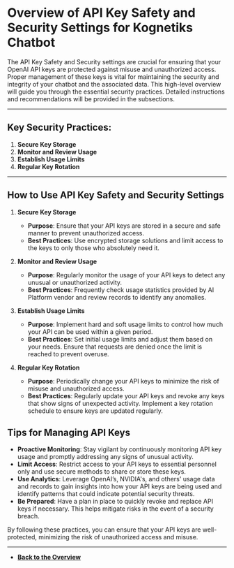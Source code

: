 # Overview of API Key Safety and Security Settings for Kognetiks Chatbot

The API Key Safety and Security settings are crucial for ensuring that your OpenAI API keys are protected against misuse and unauthorized access. Proper management of these keys is vital for maintaining the security and integrity of your chatbot and the associated data. This high-level overview will guide you through the essential security practices. Detailed instructions and recommendations will be provided in the subsections.

---

## Key Security Practices:

1. **Secure Key Storage**
2. **Monitor and Review Usage**
3. **Establish Usage Limits**
4. **Regular Key Rotation**

---

## How to Use API Key Safety and Security Settings

1. **Secure Key Storage**
   - **Purpose**: Ensure that your API keys are stored in a secure and safe manner to prevent unauthorized access.
   - **Best Practices**: Use encrypted storage solutions and limit access to the keys to only those who absolutely need it.

2. **Monitor and Review Usage**
   - **Purpose**: Regularly monitor the usage of your API keys to detect any unusual or unauthorized activity.
   - **Best Practices**: Frequently check usage statistics provided by AI Platform vendor and review records to identify any anomalies.

3. **Establish Usage Limits**
   - **Purpose**: Implement hard and soft usage limits to control how much your API can be used within a given period.
   - **Best Practices**: Set initial usage limits and adjust them based on your needs. Ensure that requests are denied once the limit is reached to prevent overuse.

4. **Regular Key Rotation**
   - **Purpose**: Periodically change your API keys to minimize the risk of misuse and unauthorized access.
   - **Best Practices**: Regularly update your API keys and revoke any keys that show signs of unexpected activity. Implement a key rotation schedule to ensure keys are updated regularly.

## Tips for Managing API Keys

- **Proactive Monitoring**: Stay vigilant by continuously monitoring API key usage and promptly addressing any signs of unusual activity.
- **Limit Access**: Restrict access to your API keys to essential personnel only and use secure methods to share or store these keys.
- **Use Analytics**: Leverage OpenAI’s, NVIDIA's, and others' usage data and records to gain insights into how your API keys are being used and identify patterns that could indicate potential security threats.
- **Be Prepared**: Have a plan in place to quickly revoke and replace API keys if necessary. This helps mitigate risks in the event of a security breach.

By following these practices, you can ensure that your API keys are well-protected, minimizing the risk of unauthorized access and misuse.

---

- **[Back to the Overview](/overview.md)**
